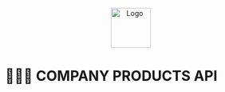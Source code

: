 <!-- PROJECT LOGO -->
<br />
<div align="center">
  <a href="https://github.com/DanielEspanadero/company-products-api">
    <img src="src/images/logonodejs.png" alt="Logo" height="80">
  </a>
</div>

# 👨🏻‍💻 COMPANY PRODUCTS API
